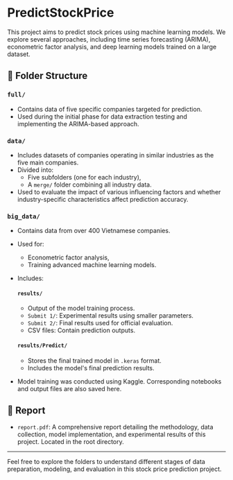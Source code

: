 # PredictStockPrice

This project aims to predict stock prices using machine learning models. We explore several approaches, including time series forecasting (ARIMA), econometric factor analysis, and deep learning models trained on a large dataset.

## 📁 Folder Structure

### `full/`
- Contains data of five specific companies targeted for prediction.
- Used during the initial phase for data extraction testing and implementing the ARIMA-based approach.

### `data/`
- Includes datasets of companies operating in similar industries as the five main companies.
- Divided into:
  - Five subfolders (one for each industry),
  - A `merge/` folder combining all industry data.
- Used to evaluate the impact of various influencing factors and whether industry-specific characteristics affect prediction accuracy.

### `big_data/`
- Contains data from over 400 Vietnamese companies.
- Used for:
  - Econometric factor analysis,
  - Training advanced machine learning models.
- Includes:

  #### `results/`
  - Output of the model training process.
  - `Submit 1/`: Experimental results using smaller parameters.
  - `Submit 2/`: Final results used for official evaluation.
  - CSV files: Contain prediction outputs.
  
  #### `results/Predict/`
  - Stores the final trained model in `.keras` format.
  - Includes the model's final prediction results.
    
- Model training was conducted using Kaggle. Corresponding notebooks and output files are also saved here.

## 📄 Report
- `report.pdf`: A comprehensive report detailing the methodology, data collection, model implementation, and experimental results of this project. Located in the root directory.
---

Feel free to explore the folders to understand different stages of data preparation, modeling, and evaluation in this stock price prediction project.

